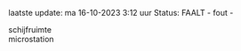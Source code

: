 laatste update: 
ma 16-10-2023  3:12   uur 
Status: FAALT - fout - 
<div class="service R">schijfruimte</div><div class="service Y">microstation</div>